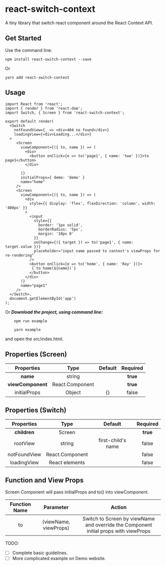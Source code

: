# react-switch-context
A tiny library that switch react component around the React Context API.

## Get Started
Use the command line:


    npm install react-switch-context --save
Or

    yarn add react-switch-context
## Usage

```JSX
import React from 'react';
import { render } from 'react-dom';
import Switch, { Screen } from 'react-switch-context';

export default render(
  <Switch
    notFoundView={_ => <div>404 no found</div>}
    loadingView={<div>Loading...</div>}
  >
     <Screen
       viewComponent={({ to, name }) => (
         <div>
           <button onClick={e => to('page1', { name: 'two' })}>to page1</button>
         </div>

       )}
       initialProps={ demo: 'demo' }
       name="home"
     />
     <Screen
       viewComponent={({ to, name }) => (
         <div
           style={{ display: 'flex', flexDirection: 'column', width: '400px' }}
         >
           <input
             style={{
               border: '1px solid',
               borderRadius: '5px',
               margin: '10px 0'
             }}
             onChange={({ target }) => to('page1', { name: target.value })}
             placeholder="input name passed to context's viewProps for re-rendering"
           />
           <button onClick={e => to('home', { name: 'Ray' })}>
            {`to home(${name})`}
           </button>
         </div>
       )}
       name="page1"
     />
  </Switch>,
  document.getElementById('app')
);
```

Or ***Download the project, using command line:***


```
    npm run example
```

```
    yarn example
```
and open the src/index.html.

## Properties (Screen)
|   Properties  | Type | Default | Required |
| :-----------: |:----:| :------:| :------: |
| **name**      | string |        | **true**|
| **viewComponent** | React.Component | | **true**|
| initialProps  | Object | {} | false|

## Properties (Switch)
| Properties | Type | Default | Required |
| :--------: |:----:| :------:| :------: |
| **children**   | Screen |        | **true**|
| rootView | string | first-child's name | false|
| notFoundView| React.Component | | false|
| loadingView| React elements | | false|

## Function and View Props

Screen Component will pass initialProps and to() into viewComponent.

| Function Name |       Parameter         |  Action              |
| :-----------: |:-----------------------:| :-------------------:|
| to            |   (viewName, viewProps) |  Switch to Screen by viewName and override the Component initial props with viewProps   |

TODO:
- [ ] Complete basic guidelines.
- [ ] More complicated example on Demo website.
